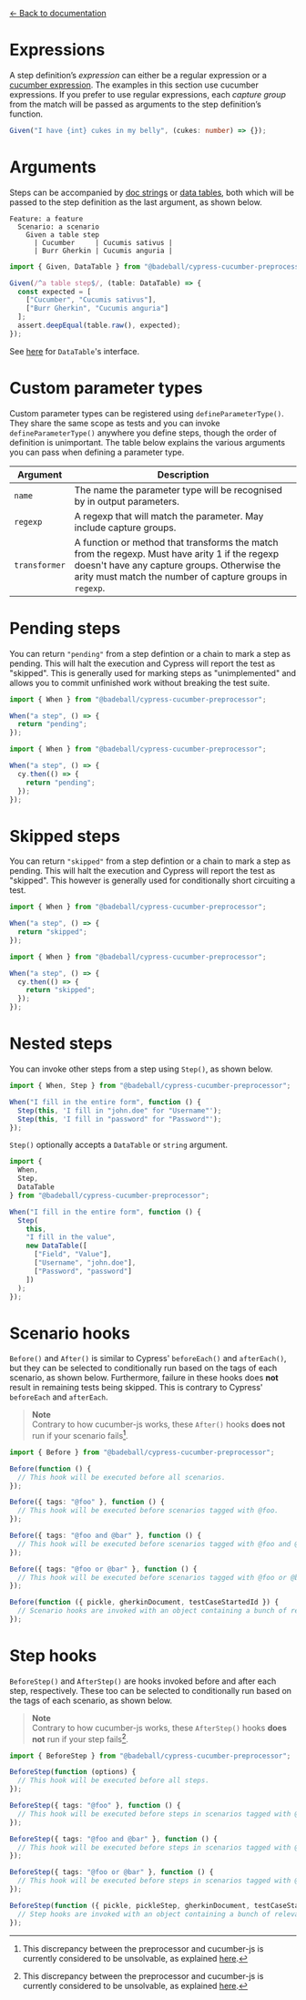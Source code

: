[← Back to documentation](readme.md)

# Expressions

A step definition’s *expression* can either be a regular expression or a [cucumber expression](https://github.com/cucumber/cucumber-expressions#readme). The examples in this section use cucumber expressions. If you prefer to use regular expressions, each *capture group* from the match will be passed as arguments to the step definition’s function.

```ts
Given("I have {int} cukes in my belly", (cukes: number) => {});
```

# Arguments

Steps can be accompanied by [doc strings](https://cucumber.io/docs/gherkin/reference/#doc-strings) or [data tables](https://cucumber.io/docs/gherkin/reference/#data-tables), both which will be passed to the step definition as the last argument, as shown below.

```gherkin
Feature: a feature
  Scenario: a scenario
    Given a table step
      | Cucumber     | Cucumis sativus |
      | Burr Gherkin | Cucumis anguria |
```

```ts
import { Given, DataTable } from "@badeball/cypress-cucumber-preprocessor";

Given(/^a table step$/, (table: DataTable) => {
  const expected = [
    ["Cucumber", "Cucumis sativus"],
    ["Burr Gherkin", "Cucumis anguria"]
  ];
  assert.deepEqual(table.raw(), expected);
});
```

See [here](https://github.com/cucumber/cucumber-js/blob/main/docs/support_files/data_table_interface.md) for `DataTable`'s interface.

# Custom parameter types

Custom parameter types can be registered using `defineParameterType()`. They share the same scope as tests and you can invoke `defineParameterType()` anywhere you define steps, though the order of definition is unimportant. The table below explains the various arguments you can pass when defining a parameter type.

| Argument      | Description |
| ------------- | ----------- |
| `name`        | The name the parameter type will be recognised by in output parameters.
| `regexp`      | A regexp that will match the parameter. May include capture groups.
| `transformer` | A function or method that transforms the match from the regexp. Must have arity 1 if the regexp doesn't have any capture groups. Otherwise the arity must match the number of capture groups in `regexp`. |

# Pending steps

You can return `"pending"` from a step defintion or a chain to mark a step as pending. This will halt the execution and Cypress will report the test as "skipped". This is generally used for marking steps as "unimplemented" and allows you to commit unfinished work without breaking the test suite.

```ts
import { When } from "@badeball/cypress-cucumber-preprocessor";

When("a step", () => {
  return "pending";
});
```

```ts
import { When } from "@badeball/cypress-cucumber-preprocessor";

When("a step", () => {
  cy.then(() => {
    return "pending";
  });
});
```

# Skipped steps

You can return `"skipped"` from a step defintion or a chain to mark a step as pending. This will halt the execution and Cypress will report the test as "skipped". This however is generally used for conditionally short circuiting a test.

```ts
import { When } from "@badeball/cypress-cucumber-preprocessor";

When("a step", () => {
  return "skipped";
});
```

```ts
import { When } from "@badeball/cypress-cucumber-preprocessor";

When("a step", () => {
  cy.then(() => {
    return "skipped";
  });
});
```

# Nested steps

You can invoke other steps from a step using `Step()`, as shown below.

```ts
import { When, Step } from "@badeball/cypress-cucumber-preprocessor";

When("I fill in the entire form", function () {
  Step(this, 'I fill in "john.doe" for "Username"');
  Step(this, 'I fill in "password" for "Password"');
});
```

`Step()` optionally accepts a `DataTable` or `string` argument.

```ts
import {
  When,
  Step,
  DataTable
} from "@badeball/cypress-cucumber-preprocessor";

When("I fill in the entire form", function () {
  Step(
    this,
    "I fill in the value",
    new DataTable([
      ["Field", "Value"],
      ["Username", "john.doe"],
      ["Password", "password"]
    ])
  );
});
```

# Scenario hooks

`Before()` and `After()` is similar to Cypress' `beforeEach()` and `afterEach()`, but they can be selected to conditionally run based on the tags of each scenario, as shown below. Furthermore, failure in these hooks does **not** result in remaining tests being skipped. This is contrary to Cypress' `beforeEach` and `afterEach`.

> **Note**  
> Contrary to how cucumber-js works, these `After()` hooks **does not** run if your scenario fails[^1].

```ts
import { Before } from "@badeball/cypress-cucumber-preprocessor";

Before(function () {
  // This hook will be executed before all scenarios.
});

Before({ tags: "@foo" }, function () {
  // This hook will be executed before scenarios tagged with @foo.
});

Before({ tags: "@foo and @bar" }, function () {
  // This hook will be executed before scenarios tagged with @foo and @bar.
});

Before({ tags: "@foo or @bar" }, function () {
  // This hook will be executed before scenarios tagged with @foo or @bar.
});

Before(function ({ pickle, gherkinDocument, testCaseStartedId }) {
  // Scenario hooks are invoked with an object containing a bunch of relevant data.
});
```

# Step hooks

`BeforeStep()` and `AfterStep()` are hooks invoked before and after each step, respectively. These too can be selected to conditionally run based on the tags of each scenario, as shown below.

> **Note**  
> Contrary to how cucumber-js works, these `AfterStep()` hooks **does not** run if your step fails[^1].

```ts
import { BeforeStep } from "@badeball/cypress-cucumber-preprocessor";

BeforeStep(function (options) {
  // This hook will be executed before all steps.
});

BeforeStep({ tags: "@foo" }, function () {
  // This hook will be executed before steps in scenarios tagged with @foo.
});

BeforeStep({ tags: "@foo and @bar" }, function () {
  // This hook will be executed before steps in scenarios tagged with @foo and @bar.
});

BeforeStep({ tags: "@foo or @bar" }, function () {
  // This hook will be executed before steps in scenarios tagged with @foo or @bar.
});

BeforeStep(function ({ pickle, pickleStep, gherkinDocument, testCaseStartedId, testStepId }) {
  // Step hooks are invoked with an object containing a bunch of relevant data.
});
```

[^1]: This discrepancy between the preprocessor and cucumber-js is currently considered to be unsolvable, as explained [here](https://github.com/badeball/cypress-cucumber-preprocessor/issues/824#issuecomment-1561492281).

